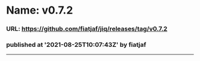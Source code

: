 # Name: v0.7.2 
### URL: https://github.com/fiatjaf/jiq/releases/tag/v0.7.2
### published at '2021-08-25T10:07:43Z' by fiatjaf
---

